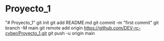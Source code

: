# Proyecto_1
"# Proyecto_1"  git init git add README.md git commit -m "first commit" git branch -M main git remote add origin https://github.com/DEV-rc-cyber/Proyecto_1.git git push -u origin main
